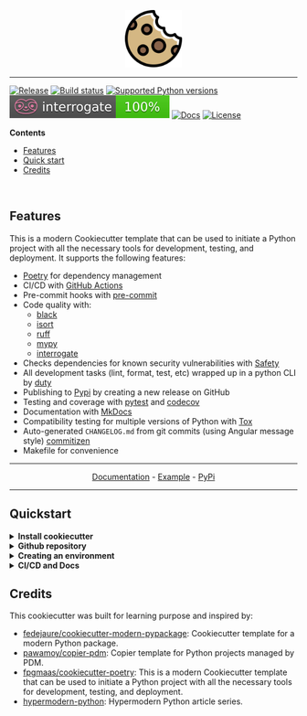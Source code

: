 <p align="center">
  <img width="100" src="https://raw.githubusercontent.com/jexio/fulmo-cookiecutter-poetry/main/docs/static/cookiecutter.svg">
</p style = "margin-bottom: 2rem;">

---

[![Release](https://img.shields.io/github/v/release/jexio/fulmo-cookiecutter-poetry)](https://pypi.org/project/fulmo-cookiecutter-poetry/)
[![Build status](https://img.shields.io/github/actions/workflow/status/jexio/fulmo-cookiecutter-poetry/main.yml?branch=main)](https://github.com/jexio/fulmo-cookiecutter-poetry/actions/workflows/main.yml?query=branch%3Amain)
[![Supported Python versions](https://img.shields.io/pypi/pyversions/fulmo-cookiecutter-poetry)](https://pypi.org/project/fulmo-cookiecutter-poetry/)
[![Documentation Coverage](https://raw.githubusercontent.com/jexio/fulmo-cookiecutter-poetry/main/docs/static/interrogate_badge.svg)](https://interrogate.readthedocs.io/)
[![Docs](https://img.shields.io/badge/docs-gh--pages-blue)](https://jexio.github.io/fulmo-cookiecutter-poetry/)
[![License](https://img.shields.io/github/license/jexio/fulmo-cookiecutter-poetry)](https://img.shields.io/github/license/jexio/fulmo-cookiecutter-poetry)

**Contents**
- [Features](#features)
- [Quick start](#quickstart)
- [Credits](#credits)
<br>

## Features

This is a modern Cookiecutter template that can be used to initiate a Python project with all the necessary tools for development, testing, and deployment. It supports the following features:

- [Poetry](https://python-poetry.org/) for dependency management
- CI/CD with [GitHub Actions](https://github.com/features/actions/)
- Pre-commit hooks with [pre-commit](https://pre-commit.com/)
- Code quality with:
  - [black](https://pypi.org/project/black/)
  - [isort](https://github.com/timothycrosley/isort/)
  - [ruff](https://github.com/charliermarsh/ruff/)
  - [mypy](https://mypy.readthedocs.io/en/stable/)
  - [interrogate](https://interrogate.readthedocs.io/en/latest/)
- Checks dependencies for known security vulnerabilities with [Safety](https://github.com/pyupio/safety/)
- All development tasks (lint, format, test, etc) wrapped up in a python CLI by [duty](https://pawamoy.github.io/duty/)
- Publishing to [Pypi](https://pypi.org) by creating a new release on GitHub
- Testing and coverage with [pytest](https://docs.pytest.org/en/7.1.x/) and [codecov](https://about.codecov.io/)
- Documentation with [MkDocs](https://www.mkdocs.org/)
- Compatibility testing for multiple versions of Python with [Tox](https://tox.wiki/en/latest/)
- Auto-generated `CHANGELOG.md` from git commits (using Angular message style) [commitizen](https://commitizen-tools.github.io/commitizen/)
- Makefile for convenience

---
<p align="center">
  <a href="https://jexio.github.io/fulmo-cookiecutter-poetry/">Documentation</a> - <a href="https://github.com/jexio/fulmo-cookiecutter-poetry-example">Example</a> -
  <a href="https://pypi.org/project/fulmo-cookiecutter-poetry/">PyPi</a>
</p>

---


## Quickstart

<details>
<summary><b>Install cookiecutter</b></summary>
On your local machine, navigate to the directory in which you want to
create a project directory, and run the following commands:

``` bash
pip install cookiecutter
cookiecutter https://github.com/jexio/fulmo-cookiecutter-poetry.git
```
</details>

<details>
<summary><b>Github repository</b></summary>
Create a repository on GitHub, and then run the following commands, replacing `{project-name}`, with the name that you gave the Github repository and
`{github_username}` with your Github username.

``` bash
cd <project_name>
git init -b main
git add .
git commit -m "Init commit"
git remote add origin git@github.com:<github_username>/<project_name>.git
git push -u origin main
```
</details>

<details>
<summary><b>Creating an environment</b></summary>
Finally, install the environment and the pre-commit hooks with

 ```bash
 make install
 ```
</details>


<details>
<summary><b>CI/CD and Docs</b></summary>

You are now ready to start development on your project! The CI/CD
pipeline will be triggered when you open a pull request, merge to main,
or when you create a new release.
<br>
To finalize the set-up for publishing to PyPi, see [here](https://jexio.github.io/fulmo-cookiecutter-poetry/features/publishing/#set-up-for-pypi/)
<br>
For activating the automatic documentation with MkDocs, see [here](https://jexio.github.io/fulmo-cookiecutter-poetry/features/mkdocs/#enabling-the-documentation-on-github/)
<br>
To enable the code coverage reports, see [here](https://jexio.github.io/fulmo-cookiecutter-poetry/features/codecov/)
</details>

## Credits

This cookiecutter was built for learning purpose and inspired by:

* [fedejaure/cookiecutter-modern-pypackage][fedejaure/cookiecutter-modern-pypackage]: Cookiecutter template for a modern Python package.
* [pawamoy/copier-pdm][pawamoy/copier-pdm]: Copier template for Python projects managed by PDM.
* [fpgmaas/cookiecutter-poetry][fpgmaas/cookiecutter-poetry]: This is a modern Cookiecutter template that can be used to initiate a Python project with all the necessary tools for development, testing, and deployment.
* [hypermodern-python][hypermodern-python]: Hypermodern Python article series.


[fedejaure/cookiecutter-modern-pypackage]: https://github.com/fedejaure/cookiecutter-modern-pypackage
[pawamoy/copier-pdm]: https://github.com/pawamoy/copier-pdm
[fpgmaas/cookiecutter-poetry]: https://github.com/fpgmaas/cookiecutter-poetry
[hypermodern-python]: https://cjolowicz.github.io/posts/hypermodern-python-01-setup/
